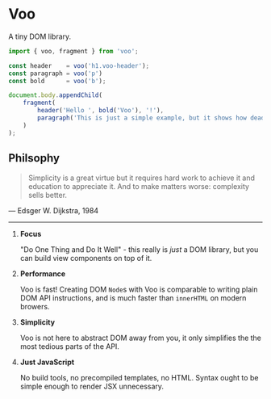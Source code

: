 # Voo

A tiny DOM library.

```js
import { voo, fragment } from 'voo';

const header    = voo('h1.voo-header');
const paragraph = voo('p')
const bold      = voo('b');

document.body.appendChild(
    fragment(
        header('Hello ', bold('Voo'), '!'),
        paragraph('This is just a simple example, but it shows how dead simple Voo is.')
    )
);
```

## Philsophy

> Simplicity is a great virtue but it requires hard work to achieve it and education to appreciate it. And to make matters worse: complexity sells better.

  — Edsger W. Dijkstra, 1984
  
---

1. **Focus**

   "Do One Thing and Do It Well" - this really is _just_ a DOM library, but you can build view components on top of it.

2. **Performance**

   Voo is fast! Creating DOM `Node`s with Voo is comparable to writing plain DOM API instructions, and is much faster than `innerHTML` on modern browers.

3. **Simplicity**

   Voo is not here to abstract DOM away from you, it only simplifies the the most tedious parts of the API.

4. **Just JavaScript**

   No build tools, no precompiled templates, no HTML. Syntax ought to be simple enough to render JSX unnecessary.
